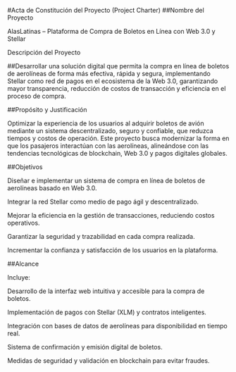 #Acta de Constitución del Proyecto (Project Charter)
##Nombre del Proyecto

AlasLatinas – Plataforma de Compra de Boletos en Línea con Web 3.0 y Stellar

Descripción del Proyecto

##Desarrollar una solución digital que permita la compra en línea de boletos de aerolíneas de forma más efectiva, rápida y segura, implementando Stellar como red de pagos en el ecosistema de la Web 3.0, garantizando mayor transparencia, reducción de costos de transacción y eficiencia en el proceso de compra.

##Propósito y Justificación

Optimizar la experiencia de los usuarios al adquirir boletos de avión mediante un sistema descentralizado, seguro y confiable, que reduzca tiempos y costos de operación.
Este proyecto busca modernizar la forma en que los pasajeros interactúan con las aerolíneas, alineándose con las tendencias tecnológicas de blockchain, Web 3.0 y pagos digitales globales.

##Objetivos

Diseñar e implementar un sistema de compra en línea de boletos de aerolíneas basado en Web 3.0.

Integrar la red Stellar como medio de pago ágil y descentralizado.

Mejorar la eficiencia en la gestión de transacciones, reduciendo costos operativos.

Garantizar la seguridad y trazabilidad en cada compra realizada.

Incrementar la confianza y satisfacción de los usuarios en la plataforma.

##Alcance

Incluye:

Desarrollo de la interfaz web intuitiva y accesible para la compra de boletos.

Implementación de pagos con Stellar (XLM) y contratos inteligentes.

Integración con bases de datos de aerolíneas para disponibilidad en tiempo real.

Sistema de confirmación y emisión digital de boletos.

Medidas de seguridad y validación en blockchain para evitar fraudes.
